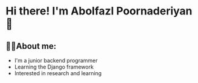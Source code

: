 # Hi there! I'm Abolfazl Poornaderiyan 👋
## 👨‍💻About me:
- I'm a junior backend programmer
- Learning the Django framework
- Interested in research and learning


